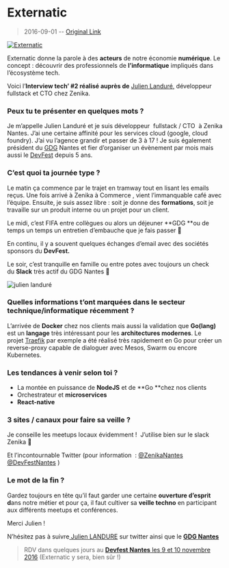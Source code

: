 # Externatic

> 2016-09-01 -- [Original Link](https://www.externatic.fr/blog/interview-tech-2-julien-landure-822/)

[![Externatic](https://www.externatic.fr/wp-content/uploads/2020/08/externatic-logo.png)](https://www.externatic.fr/)

Externatic donne la parole à des **acteurs** de notre économie **numérique**. Le concept : découvrir des professionnels de **l’informatique** impliqués dans l’écosystème tech. 

Voici l’**Interview tech’ #2 réalisé auprès de** [Julien Landuré](https://twitter.com/jlandure)[,](https://twitter.com/jlandure) développeur fullstack et CTO chez Zenika. 

### Peux tu te présenter en quelques mots ?

Je m’appelle Julien Landuré et je suis développeur  fullstack / CTO  à Zenika Nantes. J’ai une certaine affinité pour les services cloud (google, cloud foundry). J’ai vu l’agence grandir et passer de 3 à 17 ! Je suis également président du [GDG](http://www.meetup.com/fr-FR/GDG-Nantes/) Nantes et fier d’organiser un évènement par mois mais aussi le [DevFest](https://devfest.gdgnantes.com/) depuis 5 ans.

### C’est quoi ta journée type ?

Le matin ça commence par le trajet en tramway tout en lisant les emails reçus. Une fois arrivé à Zenika à Commerce , vient l’immanquable café avec l’équipe. Ensuite, je suis assez libre : soit je donne des **formations**, soit je travaille sur un produit interne ou un projet pour un client.

Le midi, c’est FIFA entre collègues ou alors un déjeuner **GDG **ou de temps un temps un entretien d’embauche que je fais passer 🙂 

En continu, il y a souvent quelques échanges d’email avec des sociétés sponsors du **DevFest.** 

Le soir, c’est tranquille en famille ou entre potes avec toujours un check du **Slack** très actif du GDG Nantes 🙂

![julien landuré](https://www.externatic.fr/wp-content/uploads/2020/09/jlandure-02.jpg)

### Quelles informations t’ont marquées dans le secteur technique/informatique récemment ? 

L’arrivée de **Docker** chez nos clients mais aussi la validation que **Go(lang)** est un **langage** très intéressant pour les **architectures modernes**. Le projet [Traefik](https://github.com/containous/traefik) par exemple a été réalisé très rapidement en Go pour créer un reverse-proxy capable de dialoguer avec Mesos, Swarm ou encore Kubernetes.

### Les tendances à venir selon toi ?

*   La montée en puissance de **NodeJS** et de **Go **chez nos clients
*   Orchestrateur et **microservices**
*   **React-native**

### 3 sites / canaux pour faire sa veille ?

Je conseille les meetups locaux évidemment !  J’utilise bien sur le slack Zenika 🙂 

Et l’incontournable Twitter (pour information  : [@ZenikaNantes](https://twitter.com/ZenikaNantes) [@DevFestNantes](https://twitter.com/DevFestNantes) )

### Le mot de la fin ?

Gardez toujours en tête qu’il faut garder une certaine **ouverture d’esprit d**ans notre métier et pour ça, il faut cultiver sa **veille techno** en participant aux différents meetups et conférences.

Merci Julien ! 

N’hésitez pas à suivre[ Julien LANDURE](http://twitter.com/jlandure) sur twitter ainsi que le **[GDG Nantes](https://twitter.com/gdgnantes)**

> RDV dans quelques jours au [**Devfest Nantes** les 9 et 10 novembre 2016](https://devfest.gdgnantes.com/) (Externatic y sera, bien sûr !)